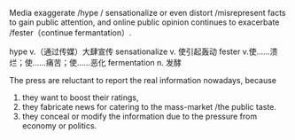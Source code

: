 Media exaggerate /hype / sensationalize or even distort /misrepresent facts to gain public attention, and online public opinion continues to exacerbate /fester（continue fermantation）.

hype v.（通过传媒）大肆宣传
sensationalize v. 使引起轰动
fester v.使……溃烂；使……痛苦；使……恶化
fermentation n. 发酵


The press are reluctant to report the real information nowadays, because 
1. they want to boost their ratings,
2. they fabricate news for catering to the mass-market /the public taste.
3. they conceal or modify the information due to the pressure from economy or politics.
